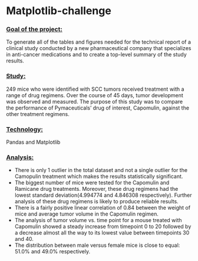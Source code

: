 # Matplotlib-challenge

### <ins>Goal of the project:</ins>
To generate all of the tables and figures needed for the technical report of a clinical study conducted by a new pharmaceutical company that specializes in anti-cancer medications and to create a top-level summary of the study results.
### <ins>Study:</ins>
249 mice who were identified with SCC tumors received treatment with a range of drug regimens. Over the course of 45 days, tumor development was observed and measured. The purpose of this study was to compare the performance of Pymaceuticals’ drug of interest, Capomulin, against the other treatment regimens.

### <ins>Technology:</ins> 
Pandas and Matplotlib

### <ins>Analysis:</ins>
- There is only 1 outlier in the total dataset and not a single outlier for the Camopulin treatment  which makes the results statistically significant.
- The biggest number of mice were tested for the Capomulin and Ramicane drug treatments. Moreover, these drug regimens had the lowest standard deviation(4.994774 and 4.846308 respectively). Further analysis of these drug regimens is likely to produce reliable results.
- There is a fairly positive linear correlation of 0.84 between the weight of mice and average tumor volume in the Capomulin regimen.
- The analysis of tumor volume vs. time point for a mouse treated with Capomulin showed a steady increase from timepoint 0 to 20 followed by a decrease almost all the way to its lowest value between timepoints 30 and 40.
- The distribution between male versus female mice is close to equal: 51.0% and 49.0% respectively.
